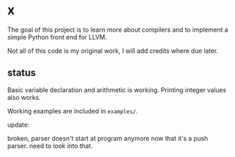 # x

The goal of this project is to learn more about compilers and to implement a simple Python front end for LLVM.

Not all of this code is my original work, I will add credits where due later.

## status

Basic variable declaration and arithmetic is working. Printing integer values also works.

Working examples are included in `examples/`.


update:

broken, parser doesn't start at program anymore now that it's a push parser. need to look into that.